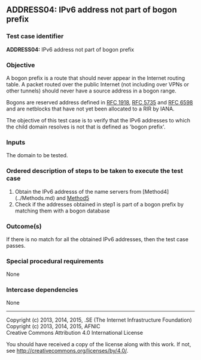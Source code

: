 ## ADDRESS04: IPv6 address not part of bogon prefix

### Test case identifier

**ADDRESS04:** IPv6 address not part of bogon prefix

### Objective

A bogon prefix is a route that should never appear in the Internet routing
table. A packet routed over the public Internet (not including over VPNs or
other tunnels) should never have a source address in a bogon range.

Bogons are reserved address defined in [RFC
1918](https://tools.ietf.org/html/rfc1918), [RFC
5735](https://tools.ietf.org/html/rfc5735) and [RFC
6598](https://tools.ietf.org/html/rfc6598) and are netblocks that have not
yet been allocated to a RIR by IANA.

The objective of this test case is to verify that the IPv6 addresses to
which the child domain resolves is not that is defined as 'bogon prefix'.

### Inputs

The domain to be tested.

### Ordered description of steps to be taken to execute the test case

1. Obtain the IPv6 addresss of the name servers from [Method4]
   (../Methods.md) and [Method5](../Methods.md)
2. Check if the addresses obtained in step1 is part of a bogon prefix by
matching them with a bogon database 

### Outcome(s)

If there is no match for all the obtained IPv6 addresses, then the test case passes.

### Special procedural requirements

None

### Intercase dependencies

None

-------

Copyright (c) 2013, 2014, 2015, .SE (The Internet Infrastructure Foundation)  
Copyright (c) 2013, 2014, 2015, AFNIC  
Creative Commons Attribution 4.0 International License

You should have received a copy of the license along with this
work.  If not, see <http://creativecommons.org/licenses/by/4.0/>.
